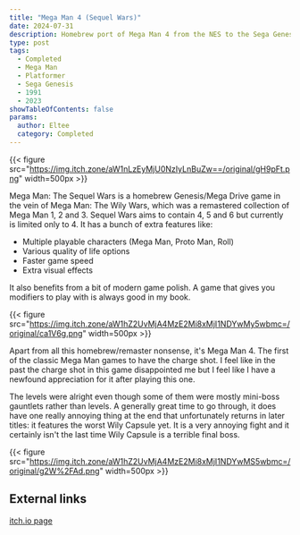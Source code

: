 ```yaml
---
title: "Mega Man 4 (Sequel Wars)"
date: 2024-07-31
description: Homebrew port of Mega Man 4 from the NES to the Sega Genesis in the style of Wily Wars, with extra features
type: post
tags:
  - Completed
  - Mega Man
  - Platformer
  - Sega Genesis
  - 1991
  - 2023
showTableOfContents: false
params:
  author: Eltee
  category: Completed
---
```

{{< figure src="https://img.itch.zone/aW1nLzEyMjU0NzIyLnBuZw==/original/gH9pFt.png" width=500px >}}

Mega Man: The Sequel Wars is a homebrew Genesis/Mega Drive game in the vein of Mega Man: The Wily Wars, which was a remastered collection of Mega Man 1, 2 and 3. Sequel Wars aims to contain 4, 5 and 6 but currently is limited only to 4. It has a bunch of extra features like:
- Multiple playable characters (Mega Man, Proto Man, Roll)
- Various quality of life options
- Faster game speed
- Extra visual effects

It also benefits from a bit of modern game polish. A game that gives you modifiers to play with is always good in my book.

{{< figure src="https://img.itch.zone/aW1hZ2UvMjA4MzE2Mi8xMjI1NDYwMy5wbmc=/original/ca1V6g.png" width=500px >}}

Apart from all this homebrew/remaster nonsense, it's Mega Man 4. The first of the classic Mega Man games to have the charge shot. I feel like in the past the charge shot in this game disappointed me but I feel like I have a newfound appreciation for it after playing this one. 

The levels were alright even though some of them were mostly mini-boss gauntlets rather than levels. A generally great time to go through, it does have one really annoying thing at the end that unfortunately returns in later titles: it features the worst Wily Capsule yet. It is a very annoying fight and it certainly isn't the last time Wily Capsule is a terrible final boss.

{{< figure src="https://img.itch.zone/aW1hZ2UvMjA4MzE2Mi8xMjI1NDYwMS5wbmc=/original/g2W%2FAd.png" width=500px >}}

## External links

[itch.io page](https://woodfrog.itch.io/mega-man-the-sequel-wars-episode-red)